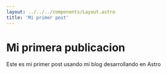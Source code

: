 ```yaml
---
layout: ../../../components/Layout.astro
title: 'Mi primer post'
---
```


# Mi primera publicacion

Este es mi primer post usando mi blog desarrollando en Astro
